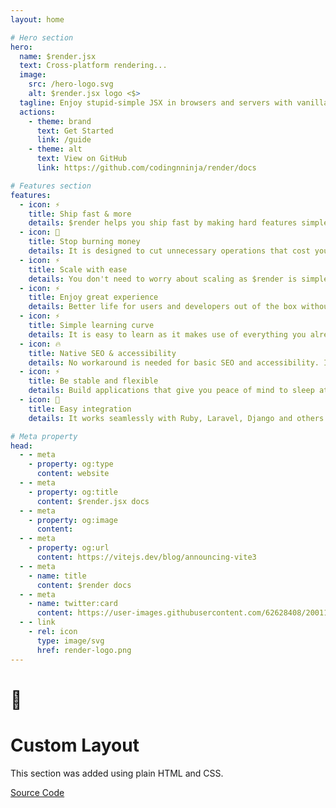 ```yaml
---
layout: home

# Hero section
hero:
  name: $render.jsx
  text: Cross-platform rendering...
  image:
    src: /hero-logo.svg
    alt: $render.jsx logo <$>
  tagline: Enjoy stupid-simple JSX in browsers and servers with vanilla JavaScript.
  actions:
    - theme: brand
      text: Get Started
      link: /guide
    - theme: alt
      text: View on GitHub
      link: https://github.com/codingnninja/render/docs

# Features section
features:
  - icon: ⚡️
    title: Ship fast & more
    details: $render helps you ship fast by making hard features simple to implement. 
  - icon: 🎀
    title: Stop burning money
    details: It is designed to cut unnecessary operations that cost you more money. 
  - icon: ⚡️
    title: Scale with ease
    details: You don't need to worry about scaling as $render is simple to use and fun to scale.
  - icon: ⚡️
    title: Enjoy great experience
    details: Better life for users and developers out of the box without compromizing speed.
  - icon: ⚡️
    title: Simple learning curve
    details: It is easy to learn as it makes use of everything you already know to achieve its aims.
  - icon: 🔥
    title: Native SEO & accessibility
    details: No workaround is needed for basic SEO and accessibility. It just works.
  - icon: ⚡️
    title: Be stable and flexible
    details: Build applications that give you peace of mind to sleep at night but easy to update. 
  - icon: 🎉
    title: Easy integration
    details: It works seamlessly with Ruby, Laravel, Django and others. It works everywhere.

# Meta property
head:
  - - meta
    - property: og:type
      content: website
  - - meta
    - property: og:title
      content: $render.jsx docs
  - - meta
    - property: og:image
      content: 
  - - meta
    - property: og:url
      content: https://vitejs.dev/blog/announcing-vite3
  - - meta
    - name: title
      content: $render docs
  - - meta
    - name: twitter:card
      content: https://user-images.githubusercontent.com/62628408/200117602-4b274d14-b1b2-4f61-8dcd-9f9482c677a0.png
  - - link
    - rel: icon
      type: image/svg
      href: render-logo.png
---
```


<!-- Custom home layout -->
<div class="custom-layout">
  <h1>🏀</h1>
  <h1>Custom Layout</h1>
  <p>This section was added using plain HTML and CSS.</p>
  <a href="https://github.com/Evavic44/adocs/blob/main/docs/index.md#custom-layout" target="_blank" class="btn">Source Code</a>
</div>
